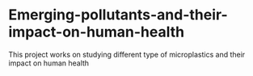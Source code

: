 # Emerging-pollutants-and-their-impact-on-human-health
This project works on studying different type of microplastics and their impact on human health
